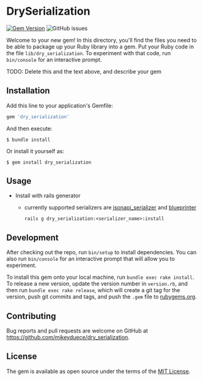 # DrySerialization

[![Gem Version](https://badge.fury.io/rb/dry_serialization.svg)](https://badge.fury.io/rb/dry_serialization)
![GitHub issues](https://img.shields.io/github/issues-raw/mikeyduece/dry_serialization?style=plastic)

Welcome to your new gem! In this directory, you'll find the files you need to be able to package up your Ruby library into a gem. Put your Ruby code in the file `lib/dry_serialization`. To experiment with that code, run `bin/console` for an interactive prompt.

TODO: Delete this and the text above, and describe your gem

## Installation

Add this line to your application's Gemfile:

```ruby
gem 'dry_serialization'
```

And then execute:

    $ bundle install

Or install it yourself as:

    $ gem install dry_serialization

## Usage

- Install with rails generator
  * currently supported serializers are [jsonapi_serializer](https://github.com/jsonapi-serializer/jsonapi-serializer) and [blueprinter](https://github.com/procore/blueprinter)
  

    `rails g dry_serialization:<serializer_name>:install`
    

    
    

## Development

After checking out the repo, run `bin/setup` to install dependencies. You can also run `bin/console` for an interactive prompt that will allow you to experiment.

To install this gem onto your local machine, run `bundle exec rake install`. To release a new version, update the version number in `version.rb`, and then run `bundle exec rake release`, which will create a git tag for the version, push git commits and tags, and push the `.gem` file to [rubygems.org](https://rubygems.org).

## Contributing

Bug reports and pull requests are welcome on GitHub at https://github.com/mikeyduece/dry_serialization.

## License

The gem is available as open source under the terms of the [MIT License](https://opensource.org/licenses/MIT).

